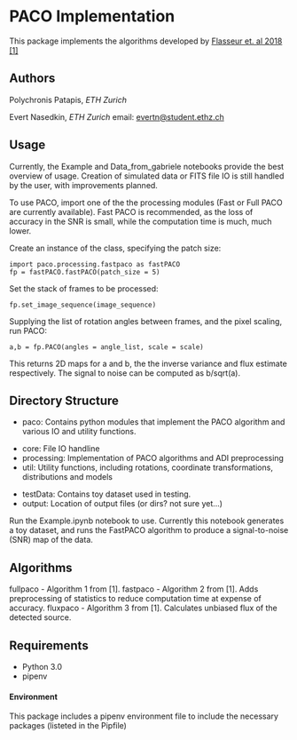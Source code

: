 # PACO Implementation
 
This package implements the algorithms developed by [Flasseur et. al 2018 [1]](https://www.aanda.org/articles/aa/abs/2018/10/aa32745-18/aa32745-18.html)

## Authors
Polychronis Patapis, _ETH Zurich_

Evert Nasedkin, _ETH Zurich_
email: evertn@student.ethz.ch

## Usage
Currently, the Example and Data_from_gabriele notebooks provide the best overview of usage. Creation of simulated data or FITS file IO is still handled by the user, with improvements planned.

To use PACO, import one of the the processing modules (Fast or Full PACO are currently available). Fast PACO is recommended, as the loss of accuracy in the SNR is small, while the computation time is much, much lower.

Create an instance of the class, specifying the patch size:

```
import paco.processing.fastpaco as fastPACO
fp = fastPACO.fastPACO(patch_size = 5)
```

Set the stack of frames to be processed:

```fp.set_image_sequence(image_sequence)```

Supplying the list of rotation angles between frames, and the pixel scaling, run PACO:

```a,b = fp.PACO(angles = angle_list, scale = scale)```

This returns 2D maps for a and b, the the inverse variance and flux estimate respectively. The signal to noise can be computed as b/sqrt(a).

## Directory Structure
* paco: Contains python modules that implement the PACO algorithm and various IO and utility functions.
 - core: File IO handline
 - processing: Implementation of PACO algorithms and ADI preprocessing
 - util: Utility functions, including rotations, coordinate transformations, distributions and models

* testData: Contains toy dataset used in testing.
* output: Location of output files (or dirs? not sure yet...)

Run the Example.ipynb notebook to use. Currently this notebook generates a toy dataset, and runs the FastPACO algorithm to produce a signal-to-noise (SNR) map of the data.

## Algorithms
fullpaco - Algorithm 1 from [1].
fastpaco - Algorithm 2 from [1]. Adds preprocessing of statistics to reduce computation time at expense of accuracy.
fluxpaco - Algorithm 3 from [1]. Calculates unbiased flux of the detected source.

## Requirements
* Python 3.0
* pipenv

#### Environment
This package includes a pipenv environment file to include the necessary packages (listeted in the Pipfile)
